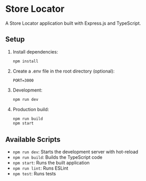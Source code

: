 # Store Locator

A Store Locator application built with Express.js and TypeScript.

## Setup

1. Install dependencies:
   ```bash
   npm install
   ```

2. Create a .env file in the root directory (optional):
   ```
   PORT=3000
   ```

3. Development:
   ```bash
   npm run dev
   ```

4. Production build:
   ```bash
   npm run build
   npm start
   ```

## Available Scripts

- `npm run dev`: Starts the development server with hot-reload
- `npm run build`: Builds the TypeScript code
- `npm start`: Runs the built application
- `npm run lint`: Runs ESLint
- `npm test`: Runs tests
